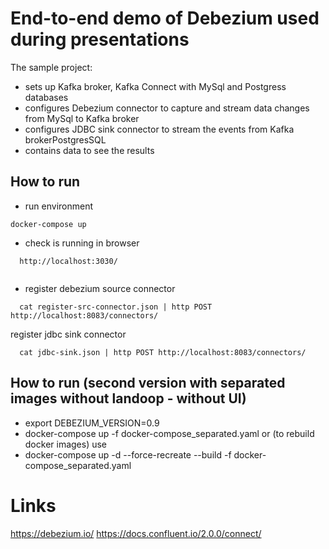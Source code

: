 # End-to-end demo of Debezium used during presentations

The sample project:

* sets up Kafka broker, Kafka Connect with MySql and Postgress databases
* configures Debezium connector to capture and stream data changes from MySql to Kafka broker
* configures JDBC sink connector to stream the events from Kafka brokerPostgresSQL
* contains data  to see the results
  
## How to run   
  * run environment
  ```
  docker-compose up
  ```
  * check is running in browser
  ```
    http://localhost:3030/
    
   ```
  * register debezium source connector   
  ```
    cat register-src-connector.json | http POST http://localhost:8083/connectors/
  ```
  register jdbc sink   connector   
  ```
    cat jdbc-sink.json | http POST http://localhost:8083/connectors/
  ```
  
  
## How to run (second version with separated images without landoop - without UI)  
- export DEBEZIUM_VERSION=0.9
- docker-compose up -f  docker-compose_separated.yaml
or (to rebuild docker images) use 
- docker-compose up -d --force-recreate --build -f  docker-compose_separated.yaml

# Links 
https://debezium.io/
https://docs.confluent.io/2.0.0/connect/